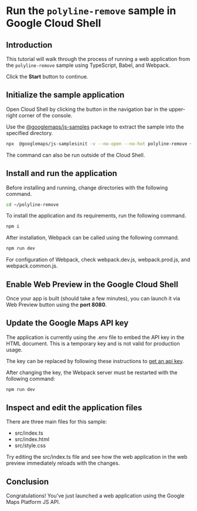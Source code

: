 # Run the `polyline-remove` sample in Google Cloud Shell

<walkthrough-tutorial-duration duration="10"/>

## Introduction

This tutorial will walk through the process of running a web application from
the `polyline-remove` sample using TypeScript, Babel, and Webpack.

Click the **Start** button to continue.

## Initialize the sample application

Open Cloud Shell by clicking the
<walkthrough-cloud-shell-icon></walkthrough-cloud-shell-icon> button in the
navigation bar in the upper-right corner of the console.

Use the [@googlemaps/js-samples](https://www.npmjs.com/package/@googlemaps/js-samples) package to 
extract the sample into the specified directory.

```bash
npx  @googlemaps/js-samplesinit -v --no-open --no-hot polyline-remove ~/polyline-remove
```

The command can also be run outside of the Cloud Shell.

## Install and run the application

Before installing and running, change directories with the following command.

```bash
cd ~/polyline-remove
```

To install the application and its requirements, run the following command.

```bash
npm i
```

After installation, Webpack can be called using the following command.

```bash
npm run dev
```

For configuration of Webpack, check
<walkthrough-editor-open-file filePath="polyline-remove/webpack.dev.js">webpack.dev.js</walkthrough-editor-open-file>,
<walkthrough-editor-open-file filePath="polyline-remove/webpack.prod.js">webpack.prod.js</walkthrough-editor-open-file>,
and
<walkthrough-editor-open-file filePath="polyline-remove/webpack.common.js">webpack.common.js</walkthrough-editor-open-file>.

## Enable Web Preview in the Google Cloud Shell

Once your app is built (should take a few minutes), you can launch it via
<walkthrough-spotlight-pointer target="cloudshell" spotlightId="devshell-web-preview-button">Web
Preview button</walkthrough-spotlight-pointer> using the **port 8080**.

## Update the Google Maps API key

The application is currently using the
<walkthrough-editor-open-file filePath="polyline-remove/.env">.env</walkthrough-editor-open-file>
file to embed the API key in the HTML document. This is a temporary key and is
not valid for production usage.

The key can be replaced by following these instructions to
[get an api key](https://developers.google.com/maps/documentation/javascript/get-api-key).

After changing the key, the Webpack server must be restarted with the following
command:

```bash
npm run dev
```

## Inspect and edit the application files

There are three main files for this sample:

*   <walkthrough-editor-open-file filePath="polyline-remove/src/index.ts">src/index.ts</walkthrough-editor-open-file>
*   <walkthrough-editor-open-file filePath="polyline-remove/src/index.html">src/index.html</walkthrough-editor-open-file>
*   <walkthrough-editor-open-file filePath="polyline-remove/src/style.css">src/style.css</walkthrough-editor-open-file>

Try editing the <walkthrough-editor-open-file filePath="polyline-remove/src/index.ts">src/index.ts</walkthrough-editor-open-file> file and see how the web application in the web preview immediately reloads with the changes.

## Conclusion

<walkthrough-conclusion-trophy></walkthrough-conclusion-trophy>

Congratulations! You've just launched a web application using the Google Maps
Platform JS API.
